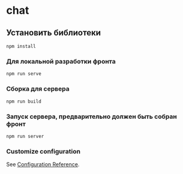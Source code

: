 # chat

## Установить библиотеки

```
npm install
```

### Для локальной разработки фронта

```
npm run serve
```

### Сборка для сервера

```
npm run build
```

### Запуск сервера, предварительно должен быть собран фронт

```
npm run server
```

### Customize configuration

See [Configuration Reference](https://cli.vuejs.org/config/).
